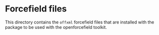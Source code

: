 # Forcefield files

This directory contains the `offxml` forcefield files that are installed with the package to be used with the openforcefield toolkit.
